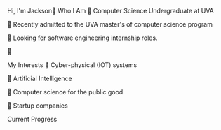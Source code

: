 Hi, I'm Jackson👋
Who I Am
🔑 Computer Science Undergraduate at UVA

🔑 Recently admitted to the UVA master's of computer science program

🔑 Looking for software engineering internship roles.

🔑

My Interests
📍 Cyber-physical (IOT) systems

📍 Artificial Intelligence

📍 Computer science for the public good

📍 Startup companies

Current Progress


